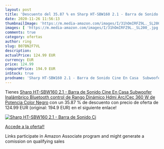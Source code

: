 ```yaml
---
layout: post
title: 'Descuento del 35.87 % en Sharp HT-SBW160 2.1 - Barra de Sonido Ci'
date: 2020-11-26 11:56:13
thumbnailImage: 'https://m.media-amazon.com/images/I/31hOmIRFZ9L._SL200_.jpg'
images: [ 'https://m.media-amazon.com/images/I/31hOmIRFZ9L._SL200_.jpg' ]
comments: true
category: ofertas
author: ring
slug: B07BN2F7VL
description:
actualPrice: 124.99 EUR
currency: EUR
price: 124.99
comparePrice: 194.9 EUR
inStock: true
prodname: 'Sharp HT-SBW160 2.1 - Barra de Sonido Cine En Casa  Subwoofer Inalámbrico  Bluetooth  control de Rango Dinámico  Hdmi Arc/Cec  360 W de Potencia  Color Negro'
---
```


Tienes [Sharp HT-SBW160 2.1 - Barra de Sonido Cine En Casa  Subwoofer Inalámbrico  Bluetooth  control de Rango Dinámico  Hdmi Arc/Cec  360 W de Potencia  Color Negro](https://www.amazon.es/dp/B07BN2F7VL/?tag=tolees-21) con un 35.87 % de descuento con precio de oferta de 124.99 EUR (original: 194.9 EUR) en el siguiente enlace!

[![Sharp HT-SBW160 2.1 - Barra de Sonido Ci](https://m.media-amazon.com/images/I/31hOmIRFZ9L._SL200_.jpg)](https://www.amazon.es/dp/B07BN2F7VL/?tag=tolees-21)

[Accede a la oferta!!](https://www.amazon.es/dp/B07BN2F7VL/?tag=tolees-21)

Links participate in Amazon Associate program and might generate a comission on qualifying sales


